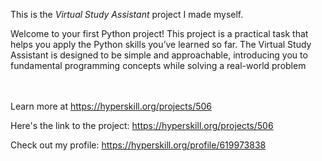 This is the *Virtual Study Assistant* project I made myself.


<p>Welcome to your first Python project! This project is a practical task that helps you apply the Python skills you’ve learned so far. The Virtual Study Assistant is designed to be simple and approachable, introducing you to fundamental programming concepts while solving a real-world problem</p><br/><br/>Learn more at <a href="https://hyperskill.org/projects/506?utm_source=ide&utm_medium=ide&utm_campaign=ide&utm_content=project-card">https://hyperskill.org/projects/506</a>

Here's the link to the project: https://hyperskill.org/projects/506

Check out my profile: https://hyperskill.org/profile/619973838